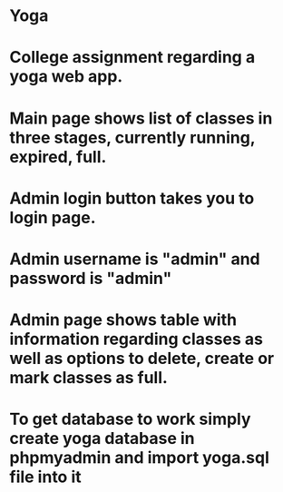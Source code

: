 # Yoga
# College assignment regarding a yoga web app.
# Main page shows list of classes in three stages, currently running, expired, full.
# Admin login button takes you to login page.
# Admin username is "admin" and password is "admin" 
# Admin page shows table with information regarding classes as well as options to delete, create or mark classes as full.
# To get database to work simply create yoga database in phpmyadmin and import yoga.sql file into it
